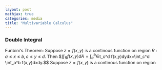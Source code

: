 ```yaml
---
layout: post
mathjax: true
categories: media
title: "Multivariable Calculus"
---
```


### Double Integral
Funbini's Theorem: Suppose $z=f(x,y)$ is a continous function on region $R:a\leq x\leq b, c\leq y\leq d.$ Then $$\iint_R f(x,y)dA=\int_a^b \in$t_c^d f(x,y)dydx=\int_c^d \int_a^b f(x,y)dxdy.$$
Suppose $z=f(x,y)$ is a continous function on region
